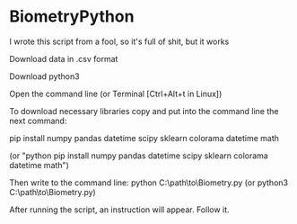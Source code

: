 # BiometryPython

I wrote this script from a fool, so it's full of shit, but it works

Download data in .csv format

Download python3 

Open the command line (or Terminal [Ctrl+Alt+t in Linux])

To download necessary libraries copy and put into the command line the next command:

pip install numpy pandas datetime scipy sklearn colorama datetime math 

(or "python pip install numpy pandas datetime scipy sklearn colorama datetime math")

Then write to the command line:
python C:\path\to\Biometry.py (or python3 C:\path\to\Biometry.py)

After running the script, an instruction will appear. Follow it.
